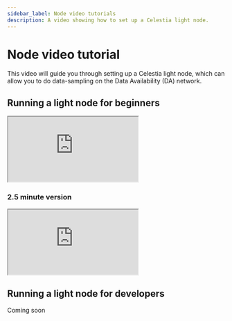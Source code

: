```yaml
---
sidebar_label: Node video tutorials
description: A video showing how to set up a Celestia light node.
---
```


# Node video tutorial

<!-- markdownlint-disable MD033 -->

This video will guide you through setting up a Celestia light node,
which can allow you to do data-sampling on the Data Availability (DA)
network.

## Running a light node for beginners

<div class="youtube-wrapper">
  <iframe
     class="youtube-video"
     title="Running a Celestia light node"
     src="https://youtube.com/embed/WFubhQc8tGk"
     allowfullscreen
  >
  </iframe>
</div>

### 2.5 minute version

<div class="youtube-wrapper">
  <iframe
     class="youtube-video"
     title="Running a Celestia light node"
     src="https://youtube.com/embed/ROZv871Q7RM"
     allowfullscreen
  >
  </iframe>
</div>

## Running a light node for developers

Coming soon
